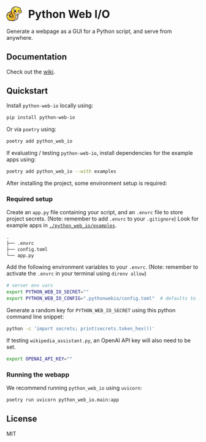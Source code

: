 # <img src="https://raw.githubusercontent.com/Cutwell/python-web-io/main/.github/logo.png" style="width:40px;padding-right:10px;margin-bottom:-8px;" alt="Sticker of a cute yellow Python snake, representing the use of the Python programming language in this project."> Python Web I/O
 Generate a webpage as a GUI for a Python script, and serve from anywhere.

## Documentation
Check out the [wiki](https://github.com/Cutwell/python-web-io/wiki).

## Quickstart

Install `python-web-io` locally using:
```bash
pip install python-web-io
```

Or via `poetry` using:
```bash
poetry add python_web_io
```

If evaluating / testing `python-web-io`, install dependencies for the example apps using:
```bash
poetry add python_web_io --with examples
```

After installing the project, some environment setup is required:

### Required setup
Create an `app.py` file containing your script, and an `.envrc` file to store project secrets. (Note: remember to add `.envrc` to your `.gitignore`)
Look for example apps in [`./python_web_io/examples`](https://github.com/Cutwell/python-web-io/tree/main/python_web_io/examples).
```
.
├── .envrc
├── config.toml
└── app.py
```

Add the following environment variables to your `.envrc`. (Note: remember to activate the `.envrc` in your terminal using `direnv allow`)
```bash
# server env vars
export PYTHON_WEB_IO_SECRET=""
export PYTHON_WEB_IO_CONFIG=".pythonwebio/config.toml" 	# defaults to .pythonwebio/config.toml if not set
```

Generate a random key for `PYTHON_WEB_IO_SECRET` using this python command line snippet:
```bash
python -c 'import secrets; print(secrets.token_hex())'
```

If testing `wikipedia_assistant.py`, an OpenAI API key will also need to be set.
```bash
export OPENAI_API_KEY=""
```

### Running the webapp
We recommend running `python_web_io` using `uvicorn`:
```bash
poetry run uvicorn python_web_io.main:app
```

## License
MIT
